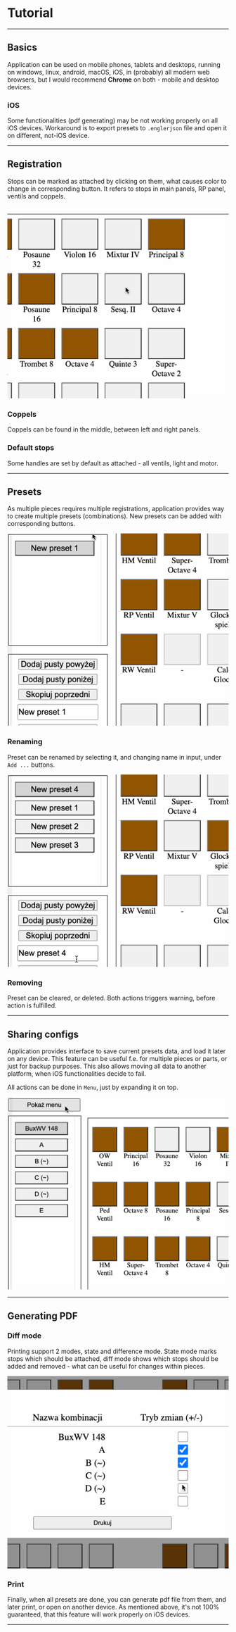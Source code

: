 # Tutorial
<hr>

## Basics
Application can be used on mobile phones, tablets and desktops, running on windows, 
linux, android, macOS, iOS, in (probably) all modern web browsers, but I would recommend **Chrome** on both - 
mobile and desktop devices.

### iOS
Some functionalities (pdf generating) may be not working properly on all iOS devices. 
Workaround is to export presets to `.englerjson` file and open it on
different, not-iOS device.

<hr>

## Registration
Stops can be marked as attached by clicking on them, what causes color to change
in corresponding button.
It refers to stops in main panels, RP panel, ventils and coppels.

![](register-attach.gif)

### Coppels
Coppels can be found in the middle, between left and right panels.

### Default stops
Some handles are set by default as attached - all ventils, light and motor.

<hr>

## Presets
As multiple pieces requires multiple registrations, application provides way to create multiple presets (combinations).
New presets can be added with corresponding buttons.

![](add-combination.gif)

### Renaming
Preset can be renamed by selecting it, and changing name in input, under `Add ...` buttons.

![](rename-combination.gif)
### Removing
Preset can be cleared, or deleted. Both actions triggers warning, before action is fulfilled.

<hr>

## Sharing configs
Application provides interface to save current presets data, and load it later on any device. 
This feature can be useful f.e. for multiple pieces or parts, or just for backup purposes. This also 
allows moving all data to another platform, when iOS functionalities decide to fail.

All actions can be done in `Menu`, just by expanding it on top.

![](menu.gif)

<hr>

## Generating PDF

### Diff mode
Printing support 2 modes, state and difference mode. State mode marks stops which should be attached, 
diff mode shows which stops should be added and removed - what can be useful for changes within pieces. 

![](print-modes.gif)

### Print
Finally, when all presets are done, you can generate pdf file from them, and later print, or open on another device.
As mentioned above, it's not 100% guaranteed, that this feature will work properly on iOS devices.

<hr>